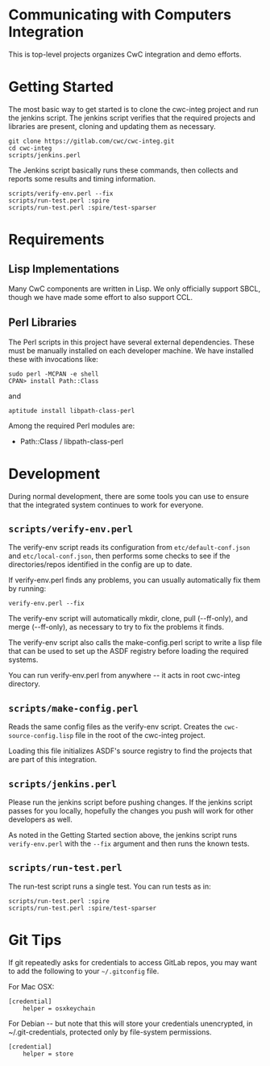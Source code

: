 # Communicating with Computers Integration
This is top-level projects organizes CwC integration and demo efforts.

# Getting Started
The most basic way to get started is to clone the cwc-integ project
and run the jenkins script. The jenkins script verifies that the
required projects and libraries are present, cloning and updating them
as necessary.
```
git clone https://gitlab.com/cwc/cwc-integ.git
cd cwc-integ
scripts/jenkins.perl
```

The Jenkins script basically runs these commands, then collects and
reports some results and timing information.
```
scripts/verify-env.perl --fix
scripts/run-test.perl :spire
scripts/run-test.perl :spire/test-sparser
```

# Requirements

## Lisp Implementations
Many CwC components are written in Lisp. We only officially support
SBCL, though we have made some effort to also support CCL.

## Perl Libraries
The Perl scripts in this project have several external
dependencies. These must be manually installed on each developer
machine. We have installed these with invocations like:

```
sudo perl -MCPAN -e shell
CPAN> install Path::Class
```

and

```
aptitude install libpath-class-perl
```

Among the required Perl modules are:
- Path::Class / libpath-class-perl

# Development
During normal development, there are some tools you can use to ensure
that the integrated system continues to work for everyone.

## ```scripts/verify-env.perl```
The verify-env script reads its configuration from
```etc/default-conf.json``` and ```etc/local-conf.json```, then
performs some checks to see if the directories/repos identified in the
config are up to date.

If verify-env.perl finds any problems, you can usually automatically
fix them by running:
```
verify-env.perl --fix
```

The verify-env script will automatically mkdir, clone, pull
(--ff-only), and merge (--ff-only), as necessary to try to fix the
problems it finds.

The verify-env script also calls the make-config.perl script to write
a lisp file that can be used to set up the ASDF registry before
loading the required systems.

You can run verify-env.perl from anywhere -- it acts in root cwc-integ
directory.

## ```scripts/make-config.perl```
Reads the same config files as the verify-env script. Creates the
```cwc-source-config.lisp``` file in the root of the cwc-integ
project.

Loading this file initializes ASDF's source registry to find the
projects that are part of this integration.

## ```scripts/jenkins.perl```
Please run the jenkins script before pushing changes. If the jenkins
script passes for you locally, hopefully the changes you push will
work for other developers as well.

As noted in the Getting Started section above, the jenkins script runs
```verify-env.perl``` with the ```--fix``` argument and then runs the
known tests.

## ```scripts/run-test.perl```
The run-test script runs a single test. You can run tests as in:
```
scripts/run-test.perl :spire
scripts/run-test.perl :spire/test-sparser
```

# Git Tips
If git repeatedly asks for credentials to access GitLab repos, you may
want to add the following to your ```~/.gitconfig``` file.

For Mac OSX:
```
[credential]
    helper = osxkeychain
```

For Debian -- but note that this will store your credentials
unencrypted, in ~/.git-credentials, protected only by file-system
permissions.
```
[credential]
    helper = store
```

